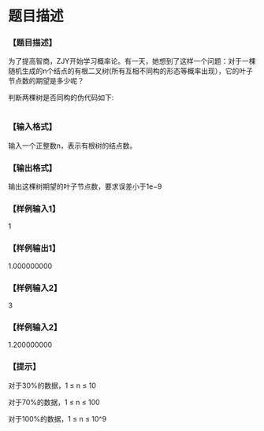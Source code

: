 # 题目描述


<h3>
【题目描述】
</h3>
<p>
为了提高智商，ZJY开始学习概率论。有一天，她想到了这样一个问题：对于一棵随机生成的n个结点的有根二叉树(所有互相不同构的形态等概率出现），它的叶子节点数的期望是多少呢？
</p>
<p>
判断两棵树是否同构的伪代码如下:
</p>
<p>
<img src="/upload/image/20150514/20150514145449_36676.png" alt=""/> 
</p>
<h3>
【输入格式】
</h3>
<p>
输入一个正整数n，表示有根树的结点数。
</p>
<h3>
【输出格式】
</h3>
<p>
输出这棵树期望的叶子节点数，要求误差小于1e−9
</p>
<h3>
【样例输入1】
</h3>
<p>
1
</p>
<h3>
【样例输出1】
</h3>
<p>
1.000000000
</p>
<h3>
【样例输入2】
</h3>
<p>
3
</p>
<h3>
【样例输入2】
</h3>
<p>
1.200000000
</p>
<h3>
【提示】
</h3>
<p>
对于30%的数据，1 ≤ n ≤ 10
</p>
<p>
对于70%的数据，1 ≤ n ≤ 100
</p>
<p>
对于100%的数据，1 ≤ n ≤ 10^9
</p>
